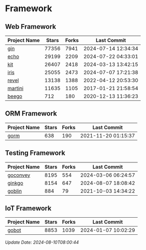 # Framework

## Web Framework
| Project Name | Stars | Forks | Last Commit |
| ------------ | ----- | ----- | ----------- |
| [gin](https://github.com/gin-gonic/gin) | 77356 | 7941 | 2024-07-14 12:34:34 |
| [echo](https://github.com/labstack/echo) | 29199 | 2209 | 2024-07-22 04:33:01 |
| [kit](https://github.com/go-kit/kit) | 26407 | 2418 | 2024-03-13 13:42:15 |
| [iris](https://github.com/kataras/iris) | 25055 | 2473 | 2024-07-07 17:21:38 |
| [revel](https://github.com/revel/revel) | 13138 | 1388 | 2022-04-12 20:53:30 |
| [martini](https://github.com/go-martini/martini) | 11635 | 1105 | 2017-01-21 21:58:54 |
| [beego](https://github.com/astaxie/beego) | 712 | 180 | 2020-12-13 11:36:23 |

## ORM Framework
| Project Name | Stars | Forks | Last Commit |
| ------------ | ----- | ----- | ----------- |
| [gorm](https://github.com/jinzhu/gorm) | 638 | 190 | 2021-11-20 01:15:37 |

## Testing Framework
| Project Name | Stars | Forks | Last Commit |
| ------------ | ----- | ----- | ----------- |
| [goconvey](https://github.com/smartystreets/goconvey) | 8195 | 554 | 2024-03-06 06:24:57 |
| [ginkgo](https://github.com/onsi/ginkgo) | 8154 | 647 | 2024-08-07 18:08:42 |
| [goblin](https://github.com/franela/goblin) | 884 | 79 | 2021-10-03 14:34:22 |

## IoT Framework
| Project Name | Stars | Forks | Last Commit |
| ------------ | ----- | ----- | ----------- |
| [gobot](https://github.com/hybridgroup/gobot) | 8853 | 1039 | 2024-01-07 10:02:29 |

*Update Date: 2024-08-10T08:00:44*